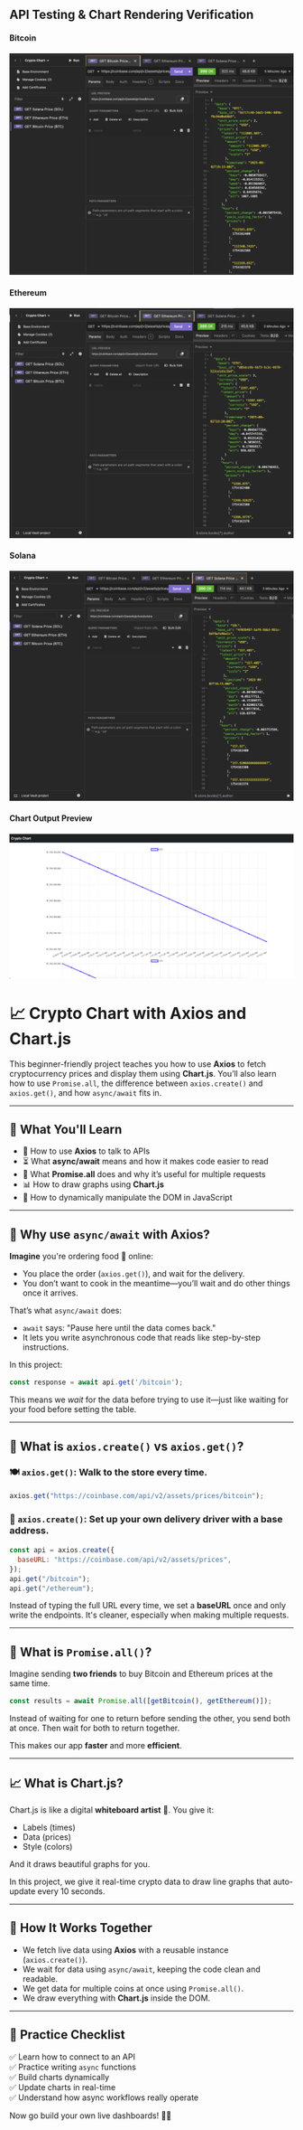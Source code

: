 ## API Testing & Chart Rendering Verification

#### Bitcoin
![BTC Test](btc.png)

#### Ethereum
![ETH Test](eth.png)

#### Solana
![SOL Test](sol.png)

#### Chart Output Preview
![Crypto Charts](chart.png)

# 📈 Crypto Chart with Axios and Chart.js

This beginner-friendly project teaches you how to use **Axios** to fetch cryptocurrency prices and display them using **Chart.js**. You’ll also learn how to use `Promise.all`, the difference between `axios.create()` and `axios.get()`, and how `async/await` fits in.

---

## 🧠 What You'll Learn

- 🔌 How to use **Axios** to talk to APIs
- ⏳ What **async/await** means and how it makes code easier to read
- 🤝 What **Promise.all** does and why it’s useful for multiple requests
- 📊 How to draw graphs using **Chart.js**
- 🧱 How to dynamically manipulate the DOM in JavaScript

---

## 🔄 Why use `async/await` with Axios?

**Imagine** you're ordering food 🥡 online:
- You place the order (`axios.get()`), and wait for the delivery.
- You don’t want to cook in the meantime—you’ll wait and do other things once it arrives.

That’s what `async/await` does:
- `await` says: "Pause here until the data comes back."
- It lets you write asynchronous code that reads like step-by-step instructions.

In this project:
```js
const response = await api.get('/bitcoin');
```
This means we *wait* for the data before trying to use it—just like waiting for your food before setting the table.

---

## 🔗 What is `axios.create()` vs `axios.get()`?

### 🍽️ `axios.get()`: Walk to the store every time.
```js
axios.get("https://coinbase.com/api/v2/assets/prices/bitcoin");
```

### 🚗 `axios.create()`: Set up your own delivery driver with a base address.
```js
const api = axios.create({
  baseURL: "https://coinbase.com/api/v2/assets/prices",
});
api.get("/bitcoin");
api.get("/ethereum");
```

Instead of typing the full URL every time, we set a **baseURL** once and only write the endpoints. It's cleaner, especially when making multiple requests.

---

## 🤝 What is `Promise.all()`?

Imagine sending **two friends** to buy Bitcoin and Ethereum prices at the same time.

```js
const results = await Promise.all([getBitcoin(), getEthereum()]);
```

Instead of waiting for one to return before sending the other, you send both at once. Then wait for both to return together.

This makes our app **faster** and more **efficient**.

---

## 📈 What is Chart.js?

Chart.js is like a digital **whiteboard artist** 🎨. You give it:
- Labels (times)
- Data (prices)
- Style (colors)

And it draws beautiful graphs for you.

In this project, we give it real-time crypto data to draw line graphs that auto-update every 10 seconds.

---

## 🧠 How It Works Together

- We fetch live data using **Axios** with a reusable instance (`axios.create()`).
- We wait for data using `async/await`, keeping the code clean and readable.
- We get data for multiple coins at once using `Promise.all()`.
- We draw everything with **Chart.js** inside the DOM.

---

## 🧪 Practice Checklist

✅ Learn how to connect to an API  
✅ Practice writing `async` functions  
✅ Build charts dynamically  
✅ Update charts in real-time  
✅ Understand how async workflows really operate

Now go build your own live dashboards! 🚀💸